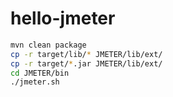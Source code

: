 # hello-jmeter

```bash
mvn clean package
cp -r target/lib/* JMETER/lib/ext/
cp -r target/*.jar JMETER/lib/ext/
cd JMETER/bin
./jmeter.sh
```
